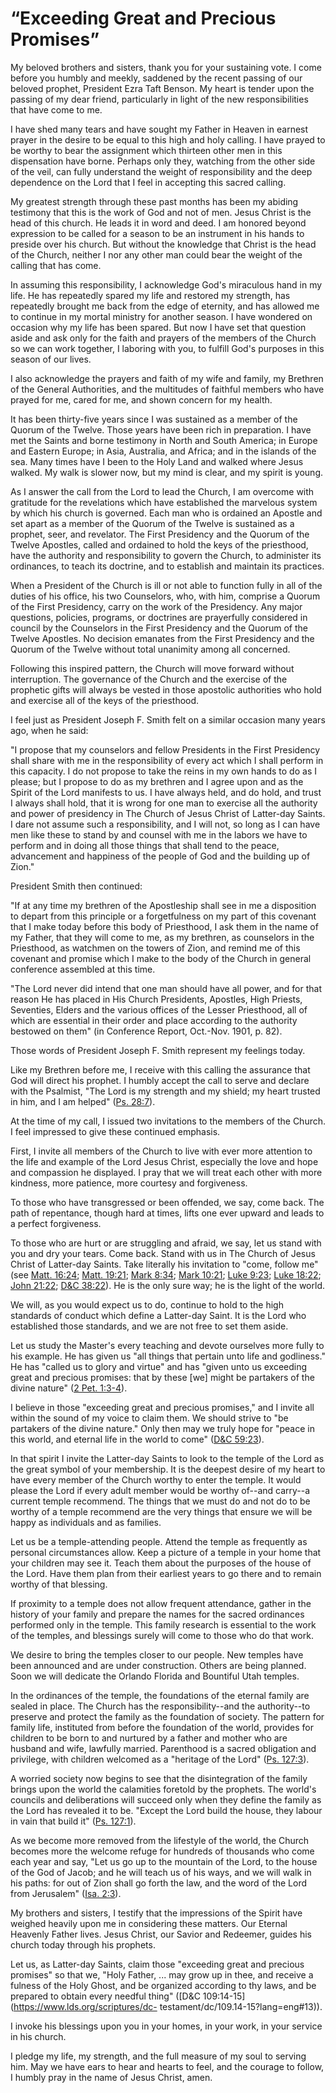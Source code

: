 # “Exceeding Great and Precious Promises”

My beloved brothers and sisters, thank you for your sustaining vote. I come
before you humbly and meekly, saddened by the recent passing of our beloved
prophet, President Ezra Taft Benson. My heart is tender upon the passing of my
dear friend, particularly in light of the new responsibilities that have come
to me.

I have shed many tears and have sought my Father in Heaven in earnest prayer
in the desire to be equal to this high and holy calling. I have prayed to be
worthy to bear the assignment which thirteen other men in this dispensation
have borne. Perhaps only they, watching from the other side of the veil, can
fully understand the weight of responsibility and the deep dependence on the
Lord that I feel in accepting this sacred calling.

My greatest strength through these past months has been my abiding testimony
that this is the work of God and not of men. Jesus Christ is the head of this
church. He leads it in word and deed. I am honored beyond expression to be
called for a season to be an instrument in his hands to preside over his
church. But without the knowledge that Christ is the head of the Church,
neither I nor any other man could bear the weight of the calling that has
come.

In assuming this responsibility, I acknowledge God's miraculous hand in my
life. He has repeatedly spared my life and restored my strength, has
repeatedly brought me back from the edge of eternity, and has allowed me to
continue in my mortal ministry for another season. I have wondered on occasion
why my life has been spared. But now I have set that question aside and ask
only for the faith and prayers of the members of the Church so we can work
together, I laboring with you, to fulfill God's purposes in this season of our
lives.

I also acknowledge the prayers and faith of my wife and family, my Brethren of
the General Authorities, and the multitudes of faithful members who have
prayed for me, cared for me, and shown concern for my health.

It has been thirty-five years since I was sustained as a member of the Quorum
of the Twelve. Those years have been rich in preparation. I have met the
Saints and borne testimony in North and South America; in Europe and Eastern
Europe; in Asia, Australia, and Africa; and in the islands of the sea. Many
times have I been to the Holy Land and walked where Jesus walked. My walk is
slower now, but my mind is clear, and my spirit is young.

As I answer the call from the Lord to lead the Church, I am overcome with
gratitude for the revelations which have established the marvelous system by
which his church is governed. Each man who is ordained an Apostle and set
apart as a member of the Quorum of the Twelve is sustained as a prophet, seer,
and revelator. The First Presidency and the Quorum of the Twelve Apostles,
called and ordained to hold the keys of the priesthood, have the authority and
responsibility to govern the Church, to administer its ordinances, to teach
its doctrine, and to establish and maintain its practices.

When a President of the Church is ill or not able to function fully in all of
the duties of his office, his two Counselors, who, with him, comprise a Quorum
of the First Presidency, carry on the work of the Presidency. Any major
questions, policies, programs, or doctrines are prayerfully considered in
council by the Counselors in the First Presidency and the Quorum of the Twelve
Apostles. No decision emanates from the First Presidency and the Quorum of the
Twelve without total unanimity among all concerned.

Following this inspired pattern, the Church will move forward without
interruption. The governance of the Church and the exercise of the prophetic
gifts will always be vested in those apostolic authorities who hold and
exercise all of the keys of the priesthood.

I feel just as President Joseph F. Smith felt on a similar occasion many years
ago, when he said:

"I propose that my counselors and fellow Presidents in the First Presidency
shall share with me in the responsibility of every act which I shall perform
in this capacity. I do not propose to take the reins in my own hands to do as
I please; but I propose to do as my brethren and I agree upon and as the
Spirit of the Lord manifests to us. I have always held, and do hold, and trust
I always shall hold, that it is wrong for one man to exercise all the
authority and power of presidency in The Church of Jesus Christ of Latter-day
Saints. I dare not assume such a responsibility, and I will not, so long as I
can have men like these to stand by and counsel with me in the labors we have
to perform and in doing all those things that shall tend to the peace,
advancement and happiness of the people of God and the building up of Zion."

President Smith then continued:

"If at any time my brethren of the Apostleship shall see in me a disposition
to depart from this principle or a forgetfulness on my part of this covenant
that I make today before this body of Priesthood, I ask them in the name of my
Father, that they will come to me, as my brethren, as counselors in the
Priesthood, as watchmen on the towers of Zion, and remind me of this covenant
and promise which I make to the body of the Church in general conference
assembled at this time.

"The Lord never did intend that one man should have all power, and for that
reason He has placed in His Church Presidents, Apostles, High Priests,
Seventies, Elders and the various offices of the Lesser Priesthood, all of
which are essential in their order and place according to the authority
bestowed on them" (in Conference Report, Oct.-Nov. 1901, p. 82).

Those words of President Joseph F. Smith represent my feelings today.

Like my Brethren before me, I receive with this calling the assurance that God
will direct his prophet. I humbly accept the call to serve and declare with
the Psalmist, "The Lord is my strength and my shield; my heart trusted in him,
and I am helped" ([Ps.
28:7](https://www.lds.org/scriptures/ot/ps/28.7?lang=eng#6)).

At the time of my call, I issued two invitations to the members of the Church.
I feel impressed to give these continued emphasis.

First, I invite all members of the Church to live with ever more attention to
the life and example of the Lord Jesus Christ, especially the love and hope
and compassion he displayed. I pray that we will treat each other with more
kindness, more patience, more courtesy and forgiveness.

To those who have transgressed or been offended, we say, come back. The path
of repentance, though hard at times, lifts one ever upward and leads to a
perfect forgiveness.

To those who are hurt or are struggling and afraid, we say, let us stand with
you and dry your tears. Come back. Stand with us in The Church of Jesus Christ
of Latter-day Saints. Take literally his invitation to "come, follow me" (see
[Matt. 16:24](https://www.lds.org/scriptures/nt/matt/16.24?lang=eng#23);
[Matt. 19:21](https://www.lds.org/scriptures/nt/matt/19.21?lang=eng#20); [Mark
8:34](https://www.lds.org/scriptures/nt/mark/8.34?lang=eng#33); [Mark
10:21](https://www.lds.org/scriptures/nt/mark/10.21?lang=eng#20); [Luke
9:23](https://www.lds.org/scriptures/nt/luke/9.23?lang=eng#22); [Luke
18:22](https://www.lds.org/scriptures/nt/luke/18.22?lang=eng#21); [John
21:22](https://www.lds.org/scriptures/nt/john/21.22?lang=eng#21); [D&amp;C
38:22](https://www.lds.org/scriptures/dc-testament/dc/38.22?lang=eng#21)). He
is the only sure way; he is the light of the world.

We will, as you would expect us to do, continue to hold to the high standards
of conduct which define a Latter-day Saint. It is the Lord who established
those standards, and we are not free to set them aside.

Let us study the Master's every teaching and devote ourselves more fully to
his example. He has given us "all things that pertain unto life and
godliness." He has "called us to glory and virtue" and has "given unto us
exceeding great and precious promises: that by these [we] might be partakers
of the divine nature" ([2 Pet.
1:3-4](https://www.lds.org/scriptures/nt/2-pet/1.3-4?lang=eng#2)).

I believe in those "exceeding great and precious promises," and I invite all
within the sound of my voice to claim them. We should strive to "be partakers
of the divine nature." Only then may we truly hope for "peace in this world,
and eternal life in the world to come" ([D&amp;C
59:23](https://www.lds.org/scriptures/dc-testament/dc/59.23?lang=eng#22)).

In that spirit I invite the Latter-day Saints to look to the temple of the
Lord as the great symbol of your membership. It is the deepest desire of my
heart to have every member of the Church worthy to enter the temple. It would
please the Lord if every adult member would be worthy of--and carry--a current
temple recommend. The things that we must do and not do to be worthy of a
temple recommend are the very things that ensure we will be happy as
individuals and as families.

Let us be a temple-attending people. Attend the temple as frequently as
personal circumstances allow. Keep a picture of a temple in your home that
your children may see it. Teach them about the purposes of the house of the
Lord. Have them plan from their earliest years to go there and to remain
worthy of that blessing.

If proximity to a temple does not allow frequent attendance, gather in the
history of your family and prepare the names for the sacred ordinances
performed only in the temple. This family research is essential to the work of
the temples, and blessings surely will come to those who do that work.

We desire to bring the temples closer to our people. New temples have been
announced and are under construction. Others are being planned. Soon we will
dedicate the Orlando Florida and Bountiful Utah temples.

In the ordinances of the temple, the foundations of the eternal family are
sealed in place. The Church has the responsibility--and the authority--to
preserve and protect the family as the foundation of society. The pattern for
family life, instituted from before the foundation of the world, provides for
children to be born to and nurtured by a father and mother who are husband and
wife, lawfully married. Parenthood is a sacred obligation and privilege, with
children welcomed as a "heritage of the Lord" ([Ps.
127:3](https://www.lds.org/scriptures/ot/ps/127.3?lang=eng#2)).

A worried society now begins to see that the disintegration of the family
brings upon the world the calamities foretold by the prophets. The world's
councils and deliberations will succeed only when they define the family as
the Lord has revealed it to be. "Except the Lord build the house, they labour
in vain that build it" ([Ps.
127:1](https://www.lds.org/scriptures/ot/ps/127.1?lang=eng#0)).

As we become more removed from the lifestyle of the world, the Church becomes
more the welcome refuge for hundreds of thousands who come each year and say,
"Let us go up to the mountain of the Lord, to the house of the God of Jacob;
and he will teach us of his ways, and we will walk in his paths: for out of
Zion shall go forth the law, and the word of the Lord from Jerusalem" ([Isa.
2:3](https://www.lds.org/scriptures/ot/isa/2.3?lang=eng#2)).

My brothers and sisters, I testify that the impressions of the Spirit have
weighed heavily upon me in considering these matters. Our Eternal Heavenly
Father lives. Jesus Christ, our Savior and Redeemer, guides his church today
through his prophets.

Let us, as Latter-day Saints, claim those "exceeding great and precious
promises" so that we, "Holy Father, ... may grow up in thee, and receive a
fulness of the Holy Ghost, and be organized according to thy laws, and be
prepared to obtain every needful thing" ([D&amp;C
109:14-15](https://www.lds.org/scriptures/dc-
testament/dc/109.14-15?lang=eng#13)).

I invoke his blessings upon you in your homes, in your work, in your service
in his church.

I pledge my life, my strength, and the full measure of my soul to serving him.
May we have ears to hear and hearts to feel, and the courage to follow, I
humbly pray in the name of Jesus Christ, amen.

